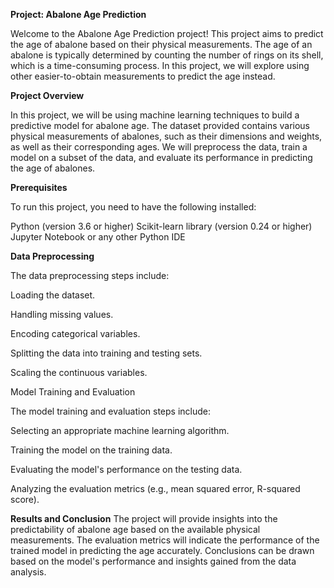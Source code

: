**Project: Abalone Age Prediction**

Welcome to the Abalone Age Prediction project! This project aims to predict the age of abalone based on their physical measurements. The age of an abalone is typically determined by counting the number of rings on its shell, which is a time-consuming process. In this project, we will explore using other easier-to-obtain measurements to predict the age instead.

**Project Overview**

In this project, we will be using machine learning techniques to build a predictive model for abalone age. The dataset provided contains various physical measurements of abalones, such as their dimensions and weights, as well as their corresponding ages. We will preprocess the data, train a model on a subset of the data, and evaluate its performance in predicting the age of abalones.

**Prerequisites**

To run this project, you need to have the following installed:

Python (version 3.6 or higher)
Scikit-learn library (version 0.24 or higher)
Jupyter Notebook or any other Python IDE

**Data Preprocessing**

The data preprocessing steps include:

Loading the dataset.

Handling missing values.

Encoding categorical variables.

Splitting the data into training and testing sets.

Scaling the continuous variables.

Model Training and Evaluation


The model training and evaluation steps include:

Selecting an appropriate machine learning algorithm.

Training the model on the training data.

Evaluating the model's performance on the testing data.

Analyzing the evaluation metrics (e.g., mean squared error, R-squared score).

**Results and Conclusion**
The project will provide insights into the predictability of abalone age based on the available physical measurements. The evaluation metrics will indicate the performance of the trained model in predicting the age accurately. Conclusions can be drawn based on the model's performance and insights gained from the data analysis.
